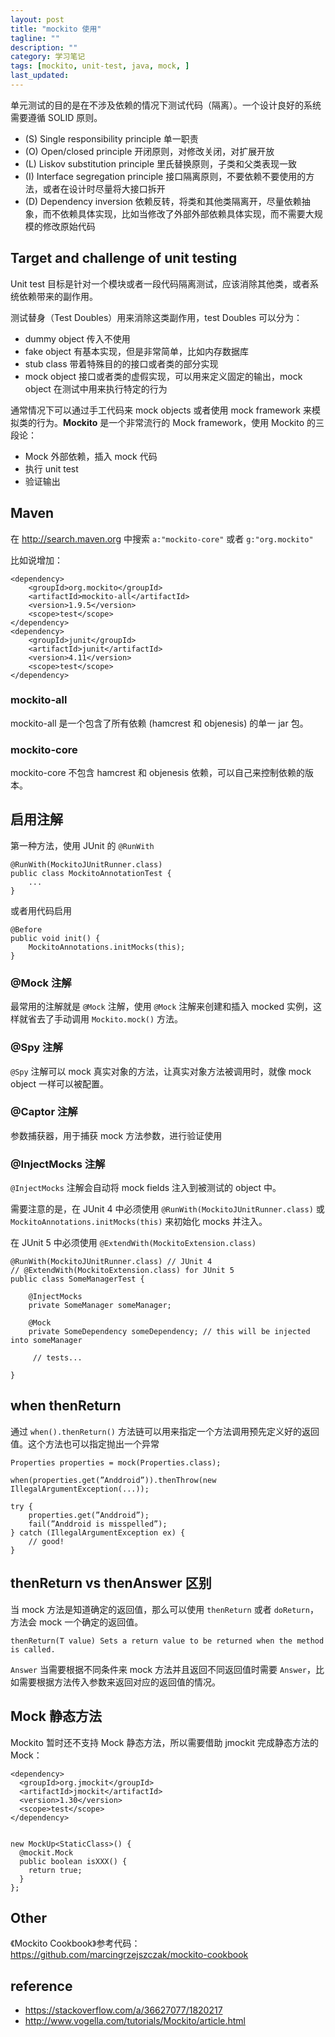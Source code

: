 ```yaml
---
layout: post
title: "mockito 使用"
tagline: ""
description: ""
category: 学习笔记
tags: [mockito, unit-test, java, mock, ]
last_updated:
---
```



单元测试的目的是在不涉及依赖的情况下测试代码（隔离）。一个设计良好的系统需要遵循 SOLID 原则。

- (S) Single responsibility principle 单一职责
- (O) Open/closed principle 开闭原则，对修改关闭，对扩展开放
- (L) Liskov substitution principle 里氏替换原则，子类和父类表现一致
- (I) Interface segregation principle 接口隔离原则，不要依赖不要使用的方法，或者在设计时尽量将大接口拆开
- (D) Dependency inversion 依赖反转，将类和其他类隔离开，尽量依赖抽象，而不依赖具体实现，比如当修改了外部外部依赖具体实现，而不需要大规模的修改原始代码

## Target and challenge of unit testing
Unit test 目标是针对一个模块或者一段代码隔离测试，应该消除其他类，或者系统依赖带来的副作用。

测试替身（Test Doubles）用来消除这类副作用，test Doubles 可以分为：

- dummy object 传入不使用
- fake object 有基本实现，但是非常简单，比如内存数据库
- stub class 带着特殊目的的接口或者类的部分实现
- mock object 接口或者类的虚假实现，可以用来定义固定的输出，mock object 在测试中用来执行特定的行为

通常情况下可以通过手工代码来 mock objects 或者使用 mock framework 来模拟类的行为。**Mockito** 是一个非常流行的 Mock framework，使用 Mockito 的三段论：

- Mock 外部依赖，插入 mock 代码
- 执行 unit test
- 验证输出

## Maven

在 <http://search.maven.org> 中搜索 `a:"mockito-core"` 或者 `g:"org.mockito"`

比如说增加：

	<dependency>
		<groupId>org.mockito</groupId>
		<artifactId>mockito-all</artifactId>
		<version>1.9.5</version>
		<scope>test</scope>
	</dependency>
	<dependency>
		<groupId>junit</groupId>
		<artifactId>junit</artifactId>
		<version>4.11</version>
		<scope>test</scope>
	</dependency>


### mockito-all
mockito-all 是一个包含了所有依赖 (hamcrest 和 objenesis) 的单一 jar 包。

### mockito-core
mockito-core 不包含 hamcrest 和 objenesis 依赖，可以自己来控制依赖的版本。

## 启用注解

第一种方法，使用 JUnit 的 `@RunWith`

    @RunWith(MockitoJUnitRunner.class)
    public class MockitoAnnotationTest {
        ...
    }

或者用代码启用

    @Before
    public void init() {
        MockitoAnnotations.initMocks(this);
    }

### @Mock 注解
最常用的注解就是 `@Mock` 注解，使用 `@Mock` 注解来创建和插入 mocked 实例，这样就省去了手动调用 `Mockito.mock()` 方法。

### @Spy 注解
`@Spy` 注解可以 mock 真实对象的方法，让真实对象方法被调用时，就像 mock object 一样可以被配置。

### @Captor 注解
参数捕获器，用于捕获 mock 方法参数，进行验证使用

### @InjectMocks 注解
`@InjectMocks` 注解会自动将 mock fields 注入到被测试的 object 中。

需要注意的是，在 JUnit 4 中必须使用 `@RunWith(MockitoJUnitRunner.class)` 或 `MockitoAnnotations.initMocks(this)` 来初始化 mocks 并注入。

在 JUnit 5 中必须使用 `@ExtendWith(MockitoExtension.class)`

```
@RunWith(MockitoJUnitRunner.class) // JUnit 4
// @ExtendWith(MockitoExtension.class) for JUnit 5
public class SomeManagerTest {

    @InjectMocks
    private SomeManager someManager;

    @Mock
    private SomeDependency someDependency; // this will be injected into someManager
 
     // tests...

}
```


## when thenReturn
通过 `when().thenReturn()` 方法链可以用来指定一个方法调用预先定义好的返回值。这个方法也可以指定抛出一个异常

    Properties properties = mock(Properties.class);

    when(properties.get(”Anddroid”)).thenThrow(new IllegalArgumentException(...));

    try {
        properties.get(”Anddroid”);
        fail(”Anddroid is misspelled”);
    } catch (IllegalArgumentException ex) {
        // good!
    }

## thenReturn vs thenAnswer 区别
当 mock 方法是知道确定的返回值，那么可以使用 `thenReturn` 或者 `doReturn`，方法会 mock 一个确定的返回值。

    thenReturn(T value) Sets a return value to be returned when the method is called.

`Answer` 当需要根据不同条件来 mock 方法并且返回不同返回值时需要 `Answer`，比如需要根据方法传入参数来返回对应的返回值的情况。

## Mock 静态方法
Mockito 暂时还不支持 Mock 静态方法，所以需要借助 jmockit 完成静态方法的 Mock：

	<dependency>
	  <groupId>org.jmockit</groupId>
	  <artifactId>jmockit</artifactId>
	  <version>1.30</version>
	  <scope>test</scope>
	</dependency>


    new MockUp<StaticClass>() {
      @mockit.Mock
      public boolean isXXX() {
        return true;
      }
    };

## Other

《Mockito Cookbook》参考代码：<https://github.com/marcingrzejszczak/mockito-cookbook>

## reference

- <https://stackoverflow.com/a/36627077/1820217>
- <http://www.vogella.com/tutorials/Mockito/article.html>
